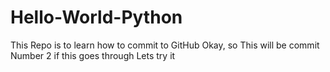 # Hello-World-Python
This Repo is to learn how to commit to GitHub
Okay, so This will be commit Number 2 if this goes through Lets try it
